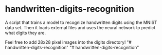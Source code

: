 # handwritten-digits-recognition
A script that trains a model to recognize handwritten digits using the MNIST data set. Then it loads external files and uses the neural network to predict what digits they are.

Feel free to add 28x28 pixel images into the digits directory!
"# handwritten-digits-recognition" 
"# handwritten-digits-recognition" 
